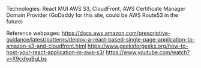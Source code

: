 Technologies:
React
MUI
AWS S3, CloudFront, AWS Certificate Manager
Domain Provider (GoDaddy for this site, could be AWS Route53 in the future)


Reference webpages:
https://docs.aws.amazon.com/prescriptive-guidance/latest/patterns/deploy-a-react-based-single-page-application-to-amazon-s3-and-cloudfront.html
https://www.geeksforgeeks.org/how-to-host-your-react-application-in-aws-s3/
https://www.youtube.com/watch?v=X9cdkqBgLbs

